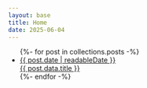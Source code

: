 ```yaml
---
layout: base
title: Home
date: 2025-06-04
---
```


<ul class='post'>
{%- for post in collections.posts -%}
  <li>
    <a href="{{ post.url }}">
      <div>{{ post.date | readableDate }}</div>
      <div>{{ post.data.title }}</div>
    </a>
  </li>
{%- endfor -%}
</ul>
